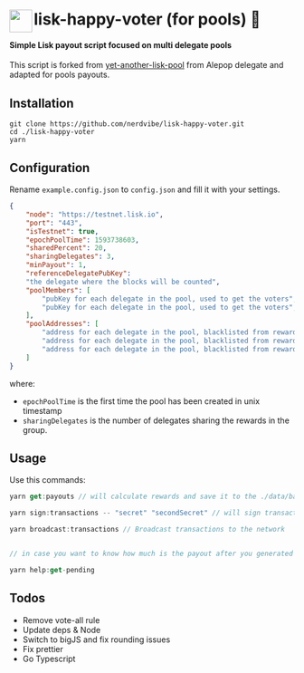 # <img src="https://github.com/nerdvibe/lisk-happy-voter/blob/master/meta/lsk.png?raw=true" height="40" width="40" align="left">lisk-happy-voter (for pools)  🥳
#### Simple Lisk payout script focused on multi delegate pools

This script is forked from [yet-another-lisk-pool](https://github.com/alepop/yet-another-lisk-pool) from Alepop delegate and adapted for pools payouts.

## Installation

    git clone https://github.com/nerdvibe/lisk-happy-voter.git
    cd ./lisk-happy-voter
    yarn

## Configuration
Rename `example.config.json` to `config.json` and fill it with your settings.

```json
{
    "node": "https://testnet.lisk.io",
    "port": "443",
    "isTestnet": true,
    "epochPoolTime": 1593738603,
    "sharedPercent": 20,
    "sharingDelegates": 3,
    "minPayout": 1,
    "referenceDelegatePubKey":
    "the delegate where the blocks will be counted",
    "poolMembers": [
        "pubKey for each delegate in the pool, used to get the voters",
        "pubKey for each delegate in the pool, used to get the voters",
    ],
    "poolAddresses": [
        "address for each delegate in the pool, blacklisted from reward",
        "address for each delegate in the pool, blacklisted from reward",
        "address for each delegate in the pool, blacklisted from reward"
    ]
}
```

where:
 - `epochPoolTime` is the first time the pool has been created in unix timestamp
 - `sharingDelegates` is the number of delegates sharing the rewards in the group.
  
## Usage

Use this commands:


```js
yarn get:payouts // will calculate rewards and save it to the ./data/balance.json file

yarn sign:transactions -- "secret" "secondSecret" // will sign transaction and save it to the ./data/payouts.json file

yarn broadcast:transactions // Broadcast transactions to the network


// in case you want to know how much is the payout after you generated

yarn help:get-pending
```

## Todos

- Remove vote-all rule
- Update deps & Node
- Switch to bigJS and fix rounding issues
- Fix prettier
- Go Typescript
